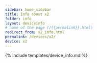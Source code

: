 ```yaml
---
sidebar: home_sidebar
title: Info about x2
folder: info
layout: deviceinfo
# name of the page (/{{permalink}}.html)
redirect_from: x2_info.html
permalink: /devices/x2/
device: x2
---
```

{% include templates/device_info.md %}
